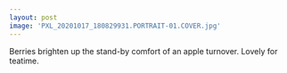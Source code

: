 ```yaml
---
layout: post
image: 'PXL_20201017_180829931.PORTRAIT-01.COVER.jpg'
---
```


Berries brighten up the stand-by comfort of an apple turnover. Lovely for teatime.